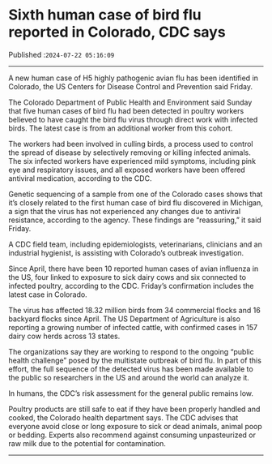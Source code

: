 # Sixth human case of bird flu reported in Colorado, CDC says

Published :`2024-07-22 05:16:09`

---

A new human case of H5 highly pathogenic avian flu has been identified in Colorado, the US Centers for Disease Control and Prevention said Friday.

The Colorado Department of Public Health and Environment said Sunday that five human cases of bird flu had been detected in poultry workers believed to have caught the bird flu virus through direct work with infected birds. The latest case is from an additional worker from this cohort.

The workers had been involved in culling birds, a process used to control the spread of disease by selectively removing or killing infected animals. The six infected workers have experienced mild symptoms, including pink eye and respiratory issues, and all exposed workers have been offered antiviral medication, according to the CDC.

Genetic sequencing of a sample from one of the Colorado cases shows that it’s closely related to the first human case of bird flu discovered in Michigan, a sign that the virus has not experienced any changes due to antiviral resistance, according to the agency. These findings are “reassuring,” it said Friday.

A CDC field team, including epidemiologists, veterinarians, clinicians and an industrial hygienist, is assisting with Colorado’s outbreak investigation.

Since April, there have been 10 reported human cases of avian influenza in the US, four linked to exposure to sick dairy cows and six connected to infected poultry, according to the CDC. Friday’s confirmation includes the latest case in Colorado.

The virus has affected 18.32 million birds from 34 commercial flocks and 16 backyard flocks since April. The US Department of Agriculture is also reporting a growing number of infected cattle, with confirmed cases in 157 dairy cow herds across 13 states.

The organizations say they are working to respond to the ongoing “public health challenge” posed by the multistate outbreak of bird flu. In part of this effort, the full sequence of the detected virus has been made available to the public so researchers in the US and around the world can analyze it.

In humans, the CDC’s risk assessment for the general public remains low.

Poultry products are still safe to eat if they have been properly handled and cooked, the Colorado health department says. The CDC advises that everyone avoid close or long exposure to sick or dead animals, animal poop or bedding. Experts also recommend against consuming unpasteurized or raw milk due to the potential for contamination.

---

